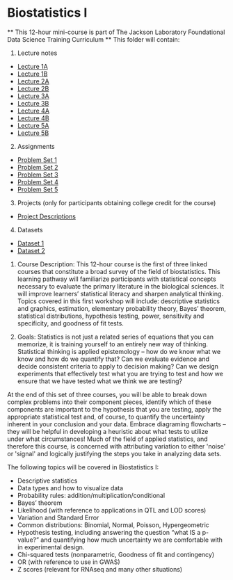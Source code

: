 # Biostatistics I
** This 12-hour mini-course is part of The Jackson Laboratory Foundational Data Science Training Curriculum **
This folder will contain: 
1. Lecture notes
- [Lecture 1A](Content/BiostatisticsI_Module1A.pdf)
- [Lecture 1B](Content/BiostatisticsI_Module1B.pdf)
- [Lecture 2A](Content/BiostatisticsI_Module2A.pdf)
- [Lecture 2B](Content/BiostatisticsI_Module2B.pdf)
- [Lecture 3A](Content/BiostatisticsI_Module3A.pdf)
- [Lecture 3B](Content/BiostatisticsI_Module3B.pdf)
- [Lecture 4A](Content/BiostatisticsI_Module4A.pdf)
- [Lecture 4B](Content/BiostatisticsI_Module4B.pdf)
- [Lecture 5A](Content/BiostatisticsI_Module5A.pdf)
- [Lecture 5B](Content/BiostatisticsI_Module5B.pdf)

2. Assignments
- [Problem Set 1](assignments/problem_set1.md)
- [Problem Set 2](assignments/problem_set2.md)
- [Problem Set 3](assignments/problem_set3.md)
- [Problem Set 4](assignments/problem_set4.md)
- [Problem Set 5](assignments/problem_set5.md)

3. Projects (only for participants obtaining college credit for the course)
- [Project Descriptions](projects/project_description.md)

4. Datasets
- [Dataset 1](datasets/dataset1.md)
- [Dataset 2](datasets/dataset2.md)


1.	Course Description: 
This 12-hour course is the first of three linked courses that constitute a broad survey of the field of biostatistics. This learning pathway will familiarize participants with statistical concepts necessary to evaluate the primary literature in the biological sciences. It will improve learners’ statistical literacy and sharpen analytical thinking. Topics covered in this first workshop will include: descriptive statistics and graphics, estimation, elementary probability theory, Bayes’ theorem, statistical distributions, hypothesis testing, power, sensitivity and specificity, and goodness of fit tests. 

2.	Goals:
Statistics is not just a related series of equations that you can memorize, it is training yourself to an entirely new way of thinking. Statistical thinking is applied epistemology – how do we know what we know and how do we quantify that?  Can we evaluate evidence and decide consistent criteria to apply to decision making? Can we design experiments that effectively test what you are trying to test and how we ensure that we have tested what we think we are testing? 

At the end of this set of three courses, you will be able to break down complex problems into their component pieces, identify which of these components are important to the hypothesis that you are testing, apply the appropriate statistical test and, of course, to quantify the uncertainty inherent in your conclusion and your data. Embrace diagraming flowcharts – they will be helpful in developing a heuristic about what tests to utilize under what circumstances! Much of the field of applied statistics, and therefore this course, is concerned with attributing variation to either 'noise' or 'signal' and logically justifying the steps you take in analyzing data sets.  

The following topics will be covered in Biostatistics I: 

- Descriptive statistics
- Data types and how to visualize data
- Probability rules: addition/multiplication/conditional
- Bayes’ theorem
- Likelihood (with reference to applications in QTL and LOD scores)
- Variation and Standard Error
- Common distributions: Binomial, Normal, Poisson, Hypergeometric
- Hypothesis testing, including answering the question “what IS a p-value?” and quantifying how much uncertainty we are comfortable with in experimental design. 
- Chi-squared tests (nonparametric, Goodness of fit and contingency)
- OR (with reference to use in GWAS)
- Z scores (relevant for RNAseq and many other situations)
